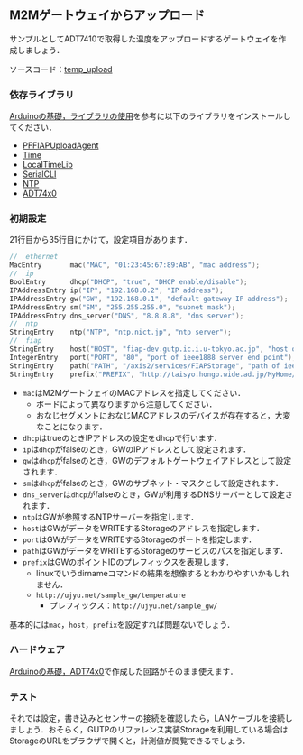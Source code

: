 ## M2Mゲートウェイからアップロード

サンプルとしてADT7410で取得した温度をアップロードするゲートウェイを作成しましょう．

ソースコード：[temp_upload](https://github.com/PlantFactory/temp_upload)

### 依存ライブラリ

[Arduinoの基礎，ライブラリの使用](../../3-arduino-fundamentals/using-libraries/README.md)を参考に以下のライブラリをインストールしてください．

* [PFFIAPUploadAgent](https://github.com/PlantFactory/PFFIAPUploadAgent)
* [Time](https://github.com/PaulStoffregen/Time)
* [LocalTimeLib](https://github.com/PlantFactory/LocalTimeLib)
* [SerialCLI](https://github.com/PlantFactory/SerialCLI)
* [NTP](https://github.com/PlantFactory/NTP)
* [ADT74x0](https://github.com/PlantFactory/ADT74x0)


### 初期設定

21行目から35行目にかけて，設定項目があります．

```C++
//  ethernet
MacEntry       mac("MAC", "01:23:45:67:89:AB", "mac address");
//  ip
BoolEntry      dhcp("DHCP", "true", "DHCP enable/disable");
IPAddressEntry ip("IP", "192.168.0.2", "IP address");
IPAddressEntry gw("GW", "192.168.0.1", "default gateway IP address");
IPAddressEntry sm("SM", "255.255.255.0", "subnet mask");
IPAddressEntry dns_server("DNS", "8.8.8.8", "dns server");
//  ntp
StringEntry    ntp("NTP", "ntp.nict.jp", "ntp server");
//  fiap
StringEntry    host("HOST", "fiap-dev.gutp.ic.i.u-tokyo.ac.jp", "host of ieee1888 server end point");
IntegerEntry   port("PORT", "80", "port of ieee1888 server end point");
StringEntry    path("PATH", "/axis2/services/FIAPStorage", "path of ieee1888 server end point");
StringEntry    prefix("PREFIX", "http://taisyo.hongo.wide.ad.jp/MyHome/Node1/", "prefix of point id");
```

* `mac`はM2MゲートウェイのMACアドレスを指定してください．
  * ボードによって異なりますから注意してください．
  * おなじセグメントにおなじMACアドレスのデバイスが存在すると，大変なことになります．
* `dhcp`はtrueのときIPアドレスの設定をdhcpで行います．
* `ip`は`dhcp`がfalseのとき，GWのIPアドレスとして設定されます．
* `gw`は`dhcp`がfalseのとき，GWのデフォルトゲートウェイアドレスとして設定されます．
* `sm`は`dhcp`がfalseのとき，GWのサブネット・マスクとして設定されます．
* `dns_server`は`dhcp`がfalseのとき，GWが利用するDNSサーバーとして設定されます．
* `ntp`はGWが参照するNTPサーバーを指定します．
* `host`はGWがデータをWRITEするStorageのアドレスを指定します．
* `port`はGWがデータをWRITEするStorageのポートを指定します．
* `path`はGWがデータをWRITEするStorageのサービスのパスを指定します．
* `prefix`はGWのポイントIDのプレフィックスを表現します．
  * linuxでいうdirnameコマンドの結果を想像するとわかりやすいかもしれません．
  * `http://ujyu.net/sample_gw/temperature`
    * プレフィックス：`http://ujyu.net/sample_gw/`

基本的には`mac`，`host`，`prefix`を設定すれば問題ないでしょう．

### ハードウェア

[Arduinoの基礎，ADT74x0]()で作成した回路がそのまま使えます．

### テスト

それでは設定，書き込みとセンサーの接続を確認したら，LANケーブルを接続しましょう．おそらく，GUTPのリファレンス実装Storageを利用している場合はStorageのURLをブラウザで開くと，計測値が閲覧できるでしょう．
